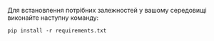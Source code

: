 Для встановлення потрібних залежностей у вашому середовищі виконайте наступну команду:  
```
pip install -r requirements.txt
```
